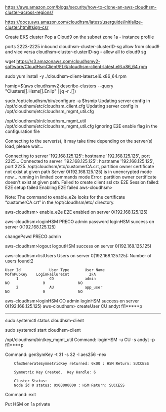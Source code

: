 
https://aws.amazon.com/blogs/security/how-to-clone-an-aws-cloudhsm-cluster-across-regions/


https://docs.aws.amazon.com/cloudhsm/latest/userguide/initialize-cluster.html#sign-csr



Create EKS cluster
Pop a Cloud9 on the subnet zone 1a - instance profile

ports 2223-2225   inbound cloudhsm-cluster-clusterID-sg allow from cloud9 and vice versa
cloudhsm-cluster-clusterID-sg - allow all to cloud9 sg


wget https://s3.amazonaws.com/cloudhsmv2-software/CloudHsmClient/EL6/cloudhsm-client-latest.el6.x86_64.rpm

sudo yum install -y ./cloudhsm-client-latest.el6.x86_64.rpm

hsmip=$(aws cloudhsmv2 describe-clusters --query "Clusters[].Hsms[].EniIp" | jq -r .[])

sudo /opt/cloudhsm/bin/configure -a $hsmip
<output>
Updating server config in /opt/cloudhsm/etc/cloudhsm_client.cfg
Updating server config in /opt/cloudhsm/etc/cloudhsm_mgmt_util.cfg


/opt/cloudhsm/bin/cloudhsm_mgmt_util /opt/cloudhsm/etc/cloudhsm_mgmt_util.cfg
<output>
Ignoring E2E enable flag in the configuration file

Connecting to the server(s), it may take time
depending on the server(s) load, please wait...

Connecting to server '192.168.125.125': hostname '192.168.125.125', port 2225...
Connected to server '192.168.125.125': hostname '192.168.125.125', port 2225.
/opt/cloudhsm/etc/customerCA.crt,
partition owner certificate not exist at given path
Server 0(192.168.125.125) is in unencrypted mode now...
running in limited commands mode
Error: partition owner certificate doesn't exist at given path.
Failed to create client ssl ctx
E2E Session failed: E2E setup failed
Enabling E2E failed
aws-cloudhsm> 


Note:
The command to enable_e2e looks for the certificate “customerCA.crt” in the /opt/cloudhsm/etc/ directory.

aws-cloudhsm> enable_e2e
E2E enabled on server 0(192.168.125.125)

aws-cloudhsm>loginHSM PRECO admin password
loginHSM success on server 0(192.168.125.125)

changePswd PRECO admin <newpw>

aws-cloudhsm>logout
logoutHSM success on server 0(192.168.125.125)

aws-cloudhsm>listUsers
Users on server 0(192.168.125.125):
Number of users found:2

    User Id             User Type       User Name                          MofnPubKey    LoginFailureCnt         2FA
         1              CO              admin                                    NO               0               NO
         2              AU              app_user                                 NO               0               NO

aws-cloudhsm>loginHSM CO admin <newpw>
loginHSM success on server 0(192.168.125.125)
aws-cloudhsm> createUser CU andyt fl1*****p 


-----------------

 

sudo systemctl status cloudhsm-client

sudo systemctl start cloudhsm-client

/opt/cloudhsm/bin/key_mgmt_util
Command: loginHSM -u CU -s andyt -p fl1****p

Command: genSymKey -t 31 -s 32 -l aes256 -nex


        Cfm3GenerateSymmetricKey returned: 0x00 : HSM Return: SUCCESS

        Symmetric Key Created.  Key Handle: 6

        Cluster Status:
        Node id 0 status: 0x00000000 : HSM Return: SUCCESS

Command: exit


Put HSM on 1a private


